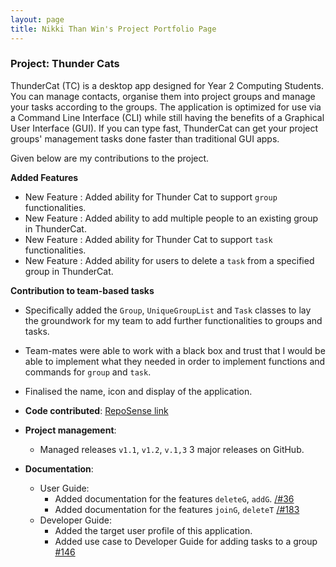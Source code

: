 ```yaml
---
layout: page
title: Nikki Than Win's Project Portfolio Page
---
```


### Project: Thunder Cats

ThunderCat (TC) is a desktop app designed for Year 2 Computing Students. You can manage contacts, organise them into project groups and manage your tasks according to the groups. The application is optimized for use via a Command Line Interface (CLI) while still having the benefits of a Graphical User Interface (GUI). If you can type fast, ThunderCat can get your project groups' management tasks done faster than traditional GUI apps.

Given below are my contributions to the project.

**Added Features**
* New Feature : Added ability for Thunder Cat to support `group` functionalities. 
* New Feature : Added ability to add multiple people to an existing group in ThunderCat.
* New Feature : Added ability for Thunder Cat to support `task` functionalities.
* New Feature : Added ability for users to delete a `task` from a specified group in ThunderCat.

**Contribution to team-based tasks**
* Specifically added the `Group`, `UniqueGroupList` and `Task` classes to lay the groundwork for my team to add further functionalities to groups and tasks.
* Team-mates were able to work with a black box and trust that I would be able to implement what they needed in order to implement functions and commands for `group` and `task`.
* Finalised the name, icon and display of the application.



* **Code contributed**:
  [RepoSense link](https://nus-cs2103-ay2122s1.github.io/tp-dashboard/?search=thanwin&sort=groupTitle&sortWithin=title&timeframe=commit&mergegroup=&groupSelect=groupByRepos&breakdown=true&checkedFileTypes=docs~functional-code~test-code~other&since=2021-09-17&tabOpen=true&tabType=authorship&zFR=false&tabAuthor=thanwinnikki&tabRepo=AY2122S1-CS2103T-W17-3%2Ftp%5Bmaster%5D&authorshipIsMergeGroup=false&authorshipFileTypes=functional-code~other&authorshipIsBinaryFileTypeChecked=false)

* **Project management**:
    * Managed releases `v1.1`, `v1.2`, `v.1,3` 3 major releases on GitHub.

* **Documentation**:
    * User Guide:
        * Added documentation for the features `deleteG`, `addG`. [/#36](https://github.com/AY2122S1-CS2103T-W17-3/tp/pull/36)
        * Added documentation for the features `joinG`, `deleteT` [/#183](https://github.com/AY2122S1-CS2103T-W17-3/tp/pull/183)
    * Developer Guide:
        * Added the target user profile of this application.
        * Added use case to Developer Guide for adding tasks to a group [\#146](https://github.com/AY2122S1-CS2103T-W17-3/tp/pull/146)
